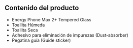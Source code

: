 ## Contenido del producto

* Energy Phone Max 2+ Tempered Glass
* Toallita Húmeda
* Toallita Seca
* Adhesivo para eliminación de impurezas (Dust-absorber)
* Pegatina guía (Guide sticker)
